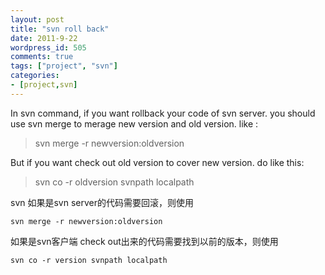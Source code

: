 ```yaml
---
layout: post
title: "svn roll back"
date: 2011-9-22
wordpress_id: 505
comments: true
tags: ["project", "svn"]
categories:
- [project,svn]
---
```

<meta name="_edit_last" content="1" />
<meta name="_su_description" content="svn roll back, recover. " />
<meta name="_su_keywords" content="svn roll back, check out, recover" />
<meta name="_su_rich_snippet_type" content="none" />
<meta name="_su_title" content="svn roll back" />
<meta name="views" content="112" />
In svn command, if you want rollback your code of svn server. you should use svn merge to merage new version and old version.
like :
<blockquote> svn merge -r newversion:oldversion</blockquote>
But if you want check out old version to cover new version. do like this:
<blockquote> svn co -r oldversion svnpath localpath</blockquote>
svn 如果是svn server的代码需要回滚，则使用

```shell
svn merge -r newversion:oldversion
```
如果是svn客户端 check out出来的代码需要找到以前的版本，则使用
```shell
svn co -r version svnpath localpath
```